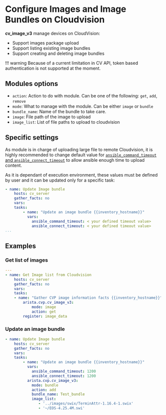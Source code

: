 # Configure Images and Image Bundles on Cloudvision

__cv_image_v3__ manage devices on CloudVision:

- Support images package upload
- Support listing existing image bundles
- Support creating and deleting image bundles

!!! warning
    Because of a current limitation in CV API, token based authentication is not supported at the moment.

## Modules options

- `action`: Action to do with module. Can be one of the following: `get`, `add`, `remove`
- `mode`: What to manage with the module. Can be either `image` or `bundle`
- `bundle_name`: Name of the bundle to take care.
- `image`: File path of the image to upload
- `image_list`: List of file paths to upload to cloudvision


## Specific settings

As module is in charge of uploading large file to remote Cloudvision, it is highly recommended to change default value for [`ansible_command_timeout` and `ansible_connect_timeout`](https://docs.ansible.com/ansible/latest/network/getting_started/network_connection_options.html) to allow ansible enough time to upload content.

As it is dependant of execution environment, these values must be defined by user and it can be updated only for a specific task:

```yaml
- name: Update Image bundle
    hosts: cv_server
    gather_facts: no
    vars:
    tasks:
        - name: "Update an image bundle {{inventory_hostname}}"
          vars:
            ansible_command_timeout: < your defined timeout value>
            ansible_connect_timeout: < your defined timeout value>
...
```

## Examples

### Get list of images

```yaml
---
- name: Get Image list from Cloudvision
    hosts: cv_server
    gather_facts: no
    vars:
    tasks:
    - name: "Gather CVP image information facts {{inventory_hostname}}"
        arista.cvp.cv_image_v3:
            mode: image
            action: get
        register: image_data
```

### Update an image bundle

```yaml
- name: Update Image bundle
    hosts: cv_server
    gather_facts: no
    vars:
    tasks:
        - name: "Update an image bundle {{inventory_hostname}}"
          vars:
            ansible_command_timeout: 1200
            ansible_connect_timeout: 1200
          arista.cvp.cv_image_v3:
            mode: bundle
            action: add
            bundle_name: Test_bundle
            image_list:
               - '../images/swix/TerminAttr-1.16.4-1.swix'
               - '~/EOS-4.25.4M.swi'
```

